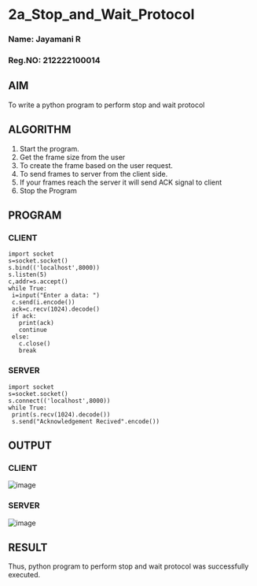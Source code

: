 # 2a_Stop_and_Wait_Protocol

### Name: Jayamani R
### Reg.NO: 212222100014
## AIM 
To write a python program to perform stop and wait protocol
## ALGORITHM
1. Start the program.
2. Get the frame size from the user
3. To create the frame based on the user request.
4. To send frames to server from the client side.
5. If your frames reach the server it will send ACK signal to client
6. Stop the Program
## PROGRAM
### CLIENT
```
import socket
s=socket.socket()
s.bind(('localhost',8000))
s.listen(5)
c,addr=s.accept()
while True:
 i=input("Enter a data: ")
 c.send(i.encode())
 ack=c.recv(1024).decode()
 if ack:
   print(ack)
   continue
 else:
   c.close()
   break
```
### SERVER
```
import socket
s=socket.socket()
s.connect(('localhost',8000))
while True:
 print(s.recv(1024).decode())
 s.send("Acknowledgement Recived".encode())
```
## OUTPUT
### CLIENT
![image](https://github.com/Afsarjumail/2a_Stop_and_Wait_Protocol/assets/118343395/5e7536db-fd1a-4b3f-9358-211a771e8100)

### SERVER
![image](https://github.com/Afsarjumail/2a_Stop_and_Wait_Protocol/assets/118343395/08351b08-bc67-42a0-975a-88d1f145a355)

## RESULT
Thus, python program to perform stop and wait protocol was successfully executed.
